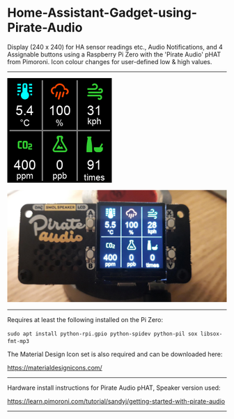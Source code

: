 # Home-Assistant-Gadget-using-Pirate-Audio
Display (240 x 240) for HA sensor readings etc., Audio Notifications, and 4 Assignable buttons using a Raspberry Pi Zero with the 'Pirate Audio' pHAT from Pimoroni. Icon colour changes for user-defined low & high values.

---
![Sensor Data Screen Example](https://raw.githubusercontent.com/Bit-River/Home-Assistant-Gadget-using-Pirate-Audio/master/screen-example.png)

![Device Image](https://raw.githubusercontent.com/Bit-River/Home-Assistant-Gadget-using-Pirate-Audio/master/device-image.png)

---

Requires at least the following installed on the Pi Zero:

```sudo apt install python-rpi.gpio python-spidev python-pil sox libsox-fmt-mp3```

The Material Design Icon set is also required and can be downloaded here:

https://materialdesignicons.com/ 


---

Hardware install instructions for Pirate Audio pHAT, Speaker version used:

https://learn.pimoroni.com/tutorial/sandyj/getting-started-with-pirate-audio 

---


